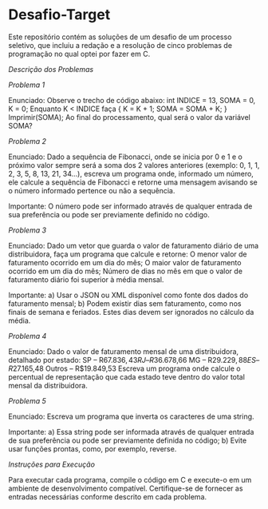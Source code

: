 # Desafio-Target

Este repositório contém as soluções de um desafio de um processo seletivo, que incluiu a redação e a resolução de cinco problemas de programação no qual optei por fazer em C.

*Descrição dos Problemas*

_Problema 1_

Enunciado: Observe o trecho de código abaixo:
  int INDICE = 13, SOMA = 0, K = 0;
  Enquanto K < INDICE faça { K = K + 1; SOMA = SOMA + K; }
  Imprimir(SOMA);
Ao final do processamento, qual será o valor da variável SOMA?

_Problema 2_

Enunciado: Dado a sequência de Fibonacci, onde se inicia por 0 e 1 e o próximo valor 
sempre será a soma dos 2 valores anteriores (exemplo: 0, 1, 1, 2, 3, 5, 8, 13, 21, 34...), 
escreva um programa onde, informado um número, ele calcule a sequência de Fibonacci e
retorne uma mensagem avisando se o número informado pertence ou não a sequência.

Importante: O número pode ser informado através de qualquer entrada de sua preferência ou pode ser previamente definido no código.

_Problema 3_

Enunciado: Dado um vetor que guarda o valor de faturamento diário de uma distribuidora, faça um programa que calcule e retorne:
O menor valor de faturamento ocorrido em um dia do mês;
O maior valor de faturamento ocorrido em um dia do mês;
Número de dias no mês em que o valor de faturamento diário foi superior à média mensal.

Importante: a) Usar o JSON ou XML disponível como fonte dos dados do faturamento mensal; 
b) Podem existir dias sem faturamento, como nos finais de semana e feriados. Estes dias devem ser ignorados no cálculo da média.

_Problema 4_

Enunciado: Dado o valor de faturamento mensal de uma distribuidora, detalhado por estado:
  SP – R$67.836,43
  RJ – R$36.678,66
  MG – R$29.229,88
  ES – R$27.165,48
  Outros – R$19.849,53
Escreva um programa onde calcule o percentual de representação que cada estado teve dentro do valor total mensal da distribuidora.

_Problema 5_

Enunciado: Escreva um programa que inverta os caracteres de uma string.

Importante: a) Essa string pode ser informada através de qualquer entrada de sua preferência ou pode ser previamente definida no código; 
b) Evite usar funções prontas, como, por exemplo, reverse.

*Instruções para Execução*

Para executar cada programa, compile o código em C e execute-o em um ambiente de desenvolvimento compatível. Certifique-se de fornecer as entradas necessárias conforme descrito em cada problema.
